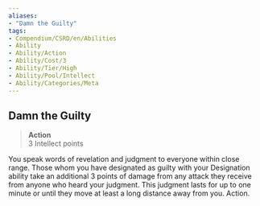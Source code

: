 ```yaml
---
aliases:
- "Damn the Guilty"
tags:
- Compendium/CSRD/en/Abilities
- Ability
- Ability/Action
- Ability/Cost/3
- Ability/Tier/High
- Ability/Pool/Intellect
- Ability/Categories/Meta
---
```


  
## Damn the Guilty  
>**Action**  
>3 Intellect points
  
You speak words of revelation and judgment to everyone within close range. Those whom you have designated as guilty with your Designation ability take an additional 3 points of damage from any attack they receive from anyone who heard your judgment. This judgment lasts for up to one minute or until they move at least a long distance away from you. Action.